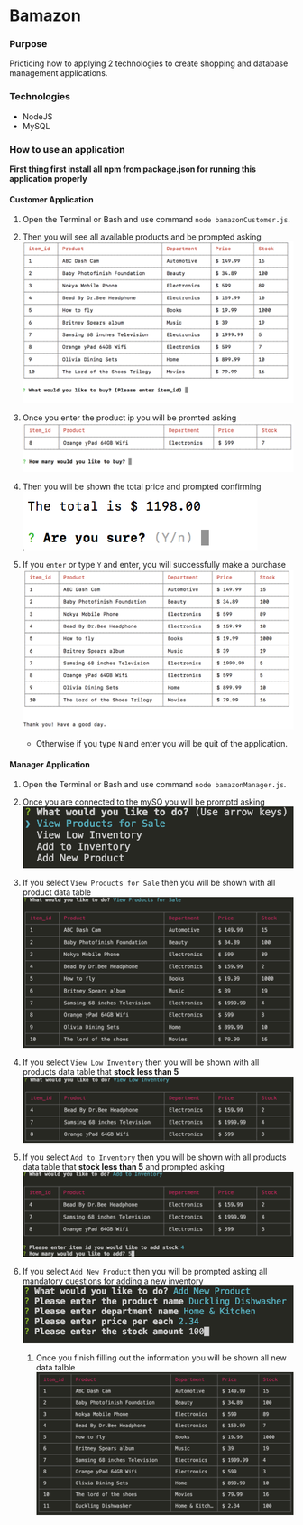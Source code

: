 # Bamazon

### Purpose
Pricticing how to applying 2 technologies to create shopping and database management applications.

### Technologies
* NodeJS
* MySQL

### How to use an application
**First thing first install all npm from package.json for running this application properly**

#### Customer Application
1. Open the Terminal or Bash and use command `node bamazonCustomer.js`.
1. Then you will see all available products and be prompted asking 
    ![Data Table](/images/BC1.png)

1. Once you enter the product ip you will be promted asking
    ![Purchasing product](/images/BC2.png)
   
1. Then you will be shown the total price and prompted confirming
    ![Confirmation](/images/BC3.png)

1. If you `enter` or type `Y` and enter, you will successfully make a purchase
    ![Update Table](/images/BC4.png)

    * Otherwise if you type `N` and enter you will be quit of the application.



#### Manager Application

1. Open the Terminal or Bash and use command `node bamazonManager.js`.
1. Once you are connected to the mySQ you will be promptd asking
    ![Initial Prompt](/images/BM1.png)

1. If you select `View Products for Sale` then you will be shown with all product data table
    ![Data Table](/images/BM2.png)

1. If you select `View Low Inventory` then you will be shown with all products data table that **stock less than 5**
    ![Data Table](/images/BM3.png)
   
1. If you select `Add to Inventory` then you will be shown with all products data table that **stock less than 5** and prompted asking
    ![Add data](/images/BM4.png)

1. If you select `Add New Product` then you will be prompted asking all mandatory questions for adding a new inventory 
    ![Add New Product Prompt](/images/BM5.png)

    1. Once you finish filling out the information you will be shown all new data talble
        ![New Data Table](/images/BM6.png)
